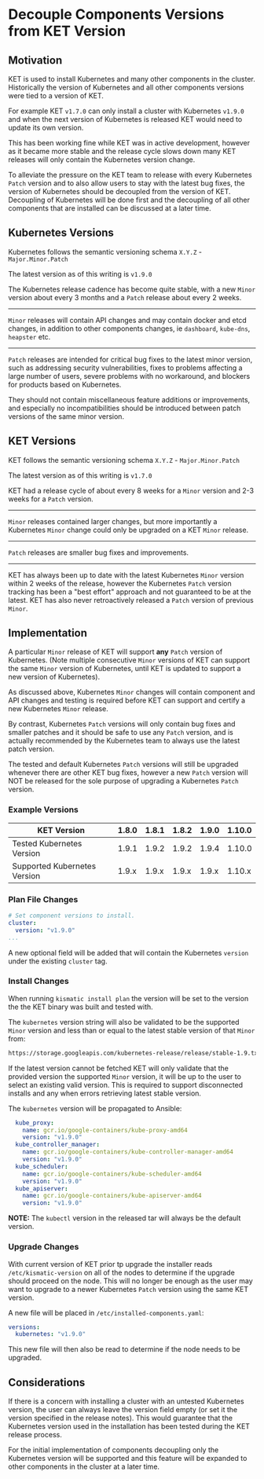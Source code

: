 # Decouple Components Versions from KET Version

## Motivation

KET is used to install Kubernetes and many other components in the cluster. Historically the version of Kubernetes and all other components versions were tied to a version of KET.

For example KET `v1.7.0` can only install a cluster with Kubernetes `v1.9.0` and when the next version of Kubernetes is released KET would need to update its own version.

This has been working fine while KET was in active development, however as it became more stable and the release cycle slows down many KET releases will only contain the Kubernetes version change.

To alleviate the pressure on the KET team to release with every Kubernetes `Patch` version and to also allow users to stay with the latest bug fixes, the version of Kubernetes should be decoupled from the version of KET.  
Decoupling of Kubernetes will be done first and the decoupling of all other components that are installed can be discussed at a later time.

## Kubernetes Versions

Kubernetes follows the semantic versioning schema `X.Y.Z` - `Major.Minor.Patch`

The latest version as of this writing is `v1.9.0`

The Kubernetes release cadence has become quite stable, with a new `Minor` version about every 3 months and a `Patch` release about every 2 weeks.

---

`Minor` releases will contain API changes and may contain docker and etcd changes, in addition to other components changes, ie `dashboard`, `kube-dns`, `heapster` etc.

---

`Patch` releases are intended for critical bug fixes to the latest minor version, such as addressing security vulnerabilities, fixes to problems affecting a large number of users, severe problems with no workaround, and blockers for products based on Kubernetes.

They should not contain miscellaneous feature additions or improvements, and especially no incompatibilities should be introduced between patch versions of the same minor version.

## KET Versions

KET follows the semantic versioning schema `X.Y.Z` - `Major.Minor.Patch`

The latest version as of this writing is `v1.7.0`

KET had a release cycle of about every 8 weeks for a `Minor` version and 2-3 weeks for a `Patch` version.

---

`Minor` releases contained larger changes, but more importantly a Kubernetes `Minor` change could only be upgraded on a KET `Minor` release.

---
`Patch` releases are smaller bug fixes and improvements.

---

KET has always been up to date with the latest Kubernetes `Minor` version within 2 weeks of the release, however the Kubernetes `Patch` version tracking has been a "best effort" approach and not guaranteed to be at the latest. KET has also never retroactively released a `Patch` version of previous `Minor`.

## Implementation

A particular `Minor` release of KET will support **any** `Patch` version of Kubernetes. (Note multiple consecutive `Minor` versions of KET can support the same `Minor` version of Kubernetes, until KET is updated to support a new version of Kubernetes).

As discussed above, Kubernetes `Minor` changes will contain component and API changes and testing is required before KET can support and certify a new Kubernetes `Minor` release.

By contrast, Kubernetes `Patch` versions will only contain bug fixes and smaller patches and it should be safe to use any `Patch` version, and is actually recommended by the Kubernetes team to always use the latest patch version.

The tested and default Kubernetes `Patch` versions will still be upgraded whenever there are other KET bug fixes, however a new `Patch` version will NOT be released for the sole purpose of upgrading a Kubernetes `Patch` version.

### Example Versions

| KET Version                  | 1.8.0         | 1.8.1         | 1.8.2       | 1.9.0       | 1.10.0        |
|------------------------------|---------------|---------------|-------------|-------------|---------------|
| Tested Kubernetes Version    | 1.9.1         | 1.9.2         | 1.9.2       | 1.9.4       | 1.10.0        |
| Supported Kubernetes Version | 1.9.x         | 1.9.x         | 1.9.x       | 1.9.x       | 1.10.x        |

### Plan File Changes

``` yaml
# Set component versions to install.
cluster:
  version: "v1.9.0"
...
```

A new optional field will be added that will contain the Kubernetes `version` under the existing `cluster` tag.

### Install Changes

When running `kismatic install plan` the version will be set to the version the the KET binary was built and tested with.

The `kubernetes` version string will also be validated to be the supported `Minor` version and less than or equal to the latest stable version of that `Minor` from:
``` bash
https://storage.googleapis.com/kubernetes-release/release/stable-1.9.txt
``` 
If the latest version cannot be fetched KET will only validate that the provided version the supported `Minor` version, it will be up to the user to select an existing valid version. This is required to support disconnected installs and any when errors retrieving latest stable version.

The `kubernetes` version will be propagated to Ansible:
``` yaml
  kube_proxy:
    name: gcr.io/google-containers/kube-proxy-amd64
    version: "v1.9.0"
  kube_controller_manager:
    name: gcr.io/google-containers/kube-controller-manager-amd64
    version: "v1.9.0"
  kube_scheduler:
    name: gcr.io/google-containers/kube-scheduler-amd64
    version: "v1.9.0"
  kube_apiserver:
    name: gcr.io/google-containers/kube-apiserver-amd64
    version: "v1.9.0"
```

**NOTE:** The `kubectl` version in the released tar will always be the default version.

### Upgrade Changes

With current version of KET prior tp upgrade the installer reads `/etc/kismatic-version` on all of the nodes to determine if the upgrade should proceed on the node. This will no longer be enough as the user may want to upgrade to a newer Kubernetes `Patch` version using the same KET version.

A new file will be placed in `/etc/installed-components.yaml`:

``` yaml
versions:
  kubernetes: "v1.9.0"
```

This new file will then also be read to determine if the node needs to be upgraded.

## Considerations

If there is a concern with installing a cluster with an untested Kubernetes version, the user can always leave the version field empty (or set it the version specified in the release notes). This would guarantee that the Kubernetes version used in the installation has been tested during the KET release process.

For the initial implementation of components decoupling only the Kubernetes version will be supported and this feature will be expanded to other components in the cluster at a later time.